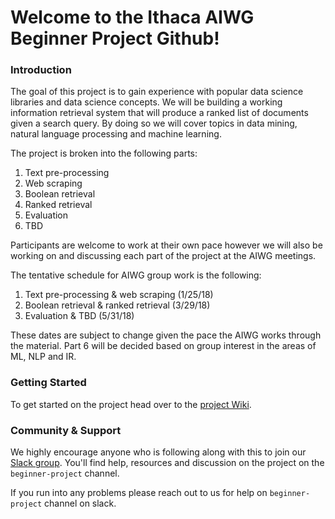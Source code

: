 # Welcome to the Ithaca AIWG Beginner Project Github!

### Introduction
The goal of this project is to gain experience with popular data science libraries and data science concepts. We will be building a working information retrieval system that will produce a ranked list of documents given a search query. By doing so we will cover topics in data mining, natural language processing and machine learning.

The project is broken into the following parts:

1. Text pre-processing
2. Web scraping
3. Boolean retrieval
4. Ranked retrieval
5. Evaluation
6. TBD

Participants are welcome to work at their own pace however we will also be working on and discussing each part of the project at the AIWG meetings.

The tentative schedule for AIWG group work is the following:

1. Text pre-processing & web scraping (1/25/18)
2. Boolean retrieval & ranked retrieval (3/29/18)
3. Evaluation & TBD (5/31/18)

These dates are subject to change given the pace the AIWG works through the material.
Part 6 will be decided based on group interest in the areas of ML, NLP and IR.

### Getting Started

To get started on the project head over to the [project Wiki](https://github.com/lwaldner/IthacaAIWG_BeginnerProject/wiki).

### Community & Support

We highly encourage anyone who is following along with this to join our [Slack group](http://goo.gl/tiqrHU). You'll find help, resources and discussion on the project on the `beginner-project` channel.

If you run into any problems please reach out to us for help on `beginner-project` channel on slack.
